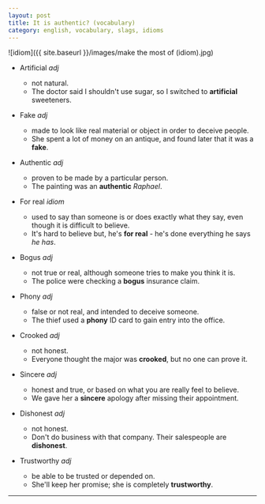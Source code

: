 ```yaml
---
layout: post
title: It is authentic? (vocabulary)
category: english, vocabulary, slags, idioms
---
```


![idiom]({{ site.baseurl }}/images/make the most of (idiom).jpg)

- Artificial *adj*
  - not natural.
  - The doctor said I shouldn't use sugar, so I switched to **artificial** sweeteners.

- Fake *adj*
  - made to look like real material or object in order to deceive people.
  - She spent a lot of money on an antique, and found later that it was a **fake**.

- Authentic *adj*
  - proven to be made by a particular person.
  - The painting was an **authentic** *Raphael*.

- For real *idiom*
  - used to say than someone is or does exactly what they say, even though it is difficult to believe.
  - It's hard to believe but, he's **for real** - he's done everything he says *he has*.

- Bogus *adj*
  - not true or real, although someone tries to make you think it is.
  - The police were checking a **bogus** insurance claim.

- Phony *adj*
  - false or not real, and intended to deceive someone.
  - The thief used a **phony** ID card to gain entry into the office.

- Crooked *adj*
  - not honest.
  - Everyone thought the major was **crooked**, but no one can prove it.

- Sincere *adj*
  - honest and true, or based on what you are really feel to believe.
  - We gave her a **sincere** apology after missing their appointment.

- Dishonest *adj*
  - not honest.
  - Don't do business with that company. Their salespeople are **dishonest**.

- Trustworthy *adj*
  - be able to be trusted or depended on.
  - She'll keep her promise; she is completely **trustworthy**.


---
